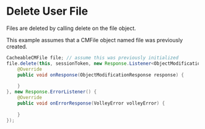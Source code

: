 # Delete User File

Files are deleted by calling delete on the file object.

This example assumes that a CMFile object named file was previously created.

```java
CacheableCMFile file; // assume this was previously initialized
file.delete(this, sessionToken, new Response.Listener<ObjectModificationResponse>() {
    @Override
    public void onResponse(ObjectModificationResponse response) {
         
    }
}, new Response.ErrorListener() {
    @Override
    public void onErrorResponse(VolleyError volleyError) {
         
    }
});
```

